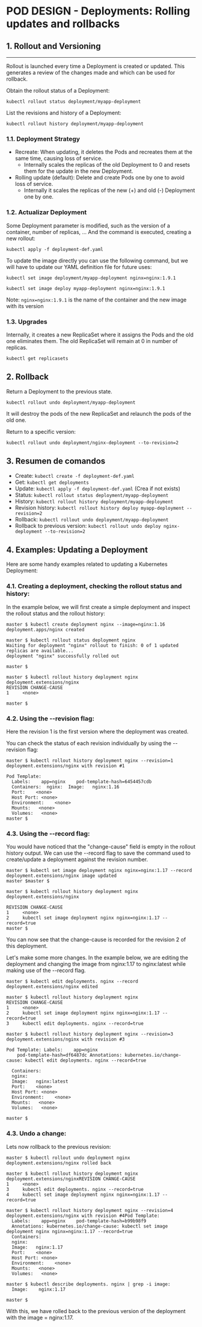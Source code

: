# POD DESIGN - Deployments: Rolling updates and rollbacks

## **1. Rollout and Versioning**
---

Rollout is launched every time a Deployment is created or updated. This generates a review of the changes made and which can be used for rollback.

Obtain the rollout status of a Deployment:

`kubectl rollout status deployment/myapp-deployment`

List the revisions and history of a Deployment:

`kubectl rollout history deployment/myapp-deployment`

### **1.1. Deployment Strategy**

- Recreate: When updating, it deletes the Pods and recreates them at the same time, causing loss of service.
  - Internally scales the replicas of the old Deployment to 0 and resets them for the update in the new Deployment.
- Rolling update (default): Delete and create Pods one by one to avoid loss of service.
  - Internally it scales the replicas of the new (+) and old (-) Deployment one by one.

### **1.2. Actualizar Deployment**

Some Deployment parameter is modified, such as the version of a container, number of replicas, ... And the command is executed, creating a new rollout:

`kubectl apply -f deployment-def.yaml`

To update the image directly you can use the following command, but we will have to update our YAML definition file for future uses:

`kubectl set image deployment/myapp-deployment nginx=nginx:1.9.1`

`kubectl set image deploy myapp-deployment nginx=nginx:1.9.1`

Note: `nginx=nginx:1.9.1` is the name of the container and the new image with its version

### **1.3. Upgrades**

Internally, it creates a new ReplicaSet where it assigns the Pods and the old one eliminates them. The old ReplicaSet will remain at 0 in number of replicas.

`kubectl get replicasets`

## **2. Rollback**

Return a Deployment to the previous state.

`kubectl rollout undo deployment/myapp-deployment`

It will destroy the pods of the new ReplicaSet and relaunch the pods of the old one.

Return to a specific version:

`kubectl rollout undo deployment/nginx-deployment --to-revision=2`

## **3. Resumen de comandos**

- Create: `kubectl create -f deployment-def.yaml`
- Get: `kubectl get deployments`
- Update: `kubectl apply -f deployment-def.yaml` (Crea if not exists)
- Status: `kubectl rollout status deployment/myapp-deployment`
- History: `kubectl rollout history deployment/myapp-deployment`
- Revision history: `kubectl rollout history deploy myapp-deployment --revision=2`
- Rollback: `kubectl rollout undo deployment/myapp-deployment`
- Rollback to previous version: `kubectl rollout undo deploy nginx-deployment --to-revision=2`

## **4. Examples: Updating a Deployment**

Here are some handy examples related to updating a Kubernetes Deployment:

### **4.1. Creating a deployment, checking the rollout status and history:**

In the example below, we will first create a simple deployment and inspect the rollout status and the rollout history:

```console
master $ kubectl create deployment nginx --image=nginx:1.16
deployment.apps/nginx created
  
master $ kubectl rollout status deployment nginx
Waiting for deployment "nginx" rollout to finish: 0 of 1 updated replicas are available...
deployment "nginx" successfully rolled out
  
master $
  
master $ kubectl rollout history deployment nginx
deployment.extensions/nginx
REVISION CHANGE-CAUSE
1     <none>
  
master $
```

### **4.2. Using the --revision flag:**

Here the revision 1 is the first version where the deployment was created.

You can check the status of each revision individually by using the --revision flag:

```console
master $ kubectl rollout history deployment nginx --revision=1
deployment.extensions/nginx with revision #1
  
Pod Template:
  Labels:    app=nginx    pod-template-hash=6454457cdb
  Containers:  nginx:  Image:   nginx:1.16
  Port:    <none>
  Host Port: <none>
  Environment:    <none>
  Mounts:   <none>
  Volumes:   <none>
master $ 
```

### **4.3. Using the --record flag:**

You would have noticed that the "change-cause" field is empty in the rollout history output. We can use the --record flag to save the command used to create/update a deployment against the revision number.

```console
master $ kubectl set image deployment nginx nginx=nginx:1.17 --record
deployment.extensions/nginx image updated
master $master $
  
master $ kubectl rollout history deployment nginx
deployment.extensions/nginx
  
REVISION CHANGE-CAUSE
1     <none>
2     kubectl set image deployment nginx nginx=nginx:1.17 --record=true
master $
```

You can now see that the change-cause is recorded for the revision 2 of this deployment.

Let's make some more changes. In the example below, we are editing the deployment and changing the image from nginx:1.17 to nginx:latest while making use of the --record flag.

```console
master $ kubectl edit deployments. nginx --record
deployment.extensions/nginx edited
  
master $ kubectl rollout history deployment nginx
REVISION CHANGE-CAUSE
1     <none>
2     kubectl set image deployment nginx nginx=nginx:1.17 --record=true
3     kubectl edit deployments. nginx --record=true
  
master $ kubectl rollout history deployment nginx --revision=3
deployment.extensions/nginx with revision #3
  
Pod Template: Labels:    app=nginx
    pod-template-hash=df6487dc Annotations: kubernetes.io/change-cause: kubectl edit deployments. nginx --record=true
  
  Containers:
  nginx:
  Image:   nginx:latest
  Port:    <none>
  Host Port: <none>
  Environment:    <none>
  Mounts:   <none>
  Volumes:   <none>
  
master $
```

### **4.3. Undo a change:**

Lets now rollback to the previous revision:

```console
master $ kubectl rollout undo deployment nginx
deployment.extensions/nginx rolled back
  
master $ kubectl rollout history deployment nginx
deployment.extensions/nginxREVISION CHANGE-CAUSE
1     <none>
3     kubectl edit deployments. nginx --record=true
4     kubectl set image deployment nginx nginx=nginx:1.17 --record=true

master $ kubectl rollout history deployment nginx --revision=4
deployment.extensions/nginx with revision #4Pod Template:
  Labels:    app=nginx    pod-template-hash=b99b98f9
  Annotations: kubernetes.io/change-cause: kubectl set image deployment nginx nginx=nginx:1.17 --record=true
  Containers:
  nginx:
  Image:   nginx:1.17
  Port:    <none>
  Host Port: <none>
  Environment:    <none>
  Mounts:   <none>
  Volumes:   <none>
  
master $ kubectl describe deployments. nginx | grep -i image:
  Image:    nginx:1.17

master $
```

With this, we have rolled back to the previous version of the deployment with the image = nginx:1.17.